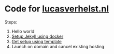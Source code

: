 # Code for [lucasverhelst.nl](https://lucasverhelst.nl/)

Steps:

1. Hello world
2. [Setup Jekyll using docker](https://t3st3ro.github.io/2022/11/02/self-contained-jekyll-with-docker.html)
3. [Get setup using template](https://www.youtube.com/watch?v=g6AJ9qPPoyc)
4. Launch on domain and cancel existing hosting
